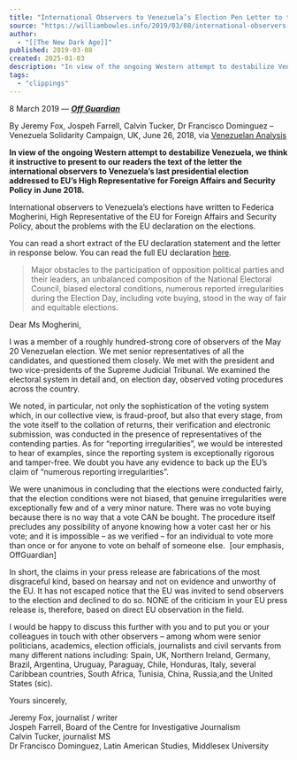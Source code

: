 ```yaml
---
title: "International Observers to Venezuela’s Election Pen Letter to the EU"
source: "https://williambowles.info/2019/03/08/international-observers-to-venezuelas-election-pen-letter-to-the-eu/"
author:
  - "[[The New Dark Age]]"
published: 2019-03-08
created: 2025-01-03
description: "In view of the ongoing Western attempt to destabilize Venezuela, we think it instructive to present to our readers the text of the letter the international observers to Venezuela’s last presidential election addressed to EU’s High Representative for Foreign Affairs and Security Policy in June 2018."
tags:
  - "clippings"
---
```

8 March 2019 — ***[Off Guardian](https://off-guardian.org/2019/03/08/international-observers-to-venezuelas-election-pen-letter-to-the-eu/)***

By Jeremy Fox, Jospeh Farrell, Calvin Tucker, Dr Francisco Dominguez – Venezuela Solidarity Campaign, UK, June 26, 2018, via [Venezuelan Analysis](https://venezuelanalysis.com/analysis/13899?fbclid=IwAR2b37Nleao1m7JmRYwuPGvHugmbeVLleM0X3kYwYq8y9s9dn3GcwQtY8Tw)

**In view of the ongoing Western attempt to destabilize Venezuela, we think it instructive to present to our readers the text of the letter the international observers to Venezuela’s last presidential election addressed to EU’s High Representative for Foreign Affairs and Security Policy in June 2018.**

International observers to Venezuela’s elections have written to Federica Mogherini, High Representative of the EU for Foreign Affairs and Security Policy, about the problems with the EU declaration on the elections.

You can read a short extract of the EU declaration statement and the letter in response below. You can read the full EU declaration [here](https://www.consilium.europa.eu/en/press/press-releases/2018/05/22/declaration-by-the-high-representative-on-behalf-of-the-eu-on-the-presidential-and-regional-elections-in-venezuela/).

> Major obstacles to the participation of opposition political parties and their leaders, an unbalanced composition of the National Electoral Council, biased electoral conditions, numerous reported irregularities during the Election Day, including vote buying, stood in the way of fair and equitable elections.

Dear Ms Mogherini,

I was a member of a roughly hundred-strong core of observers of the May 20 Venezuelan election. We met senior representatives of all the candidates, and questioned them closely. We met with the president and two vice-presidents of the Supreme Judicial Tribunal. We examined the electoral system in detail and, on election day, observed voting procedures across the country.

We noted, in particular, not only the sophistication of the voting system which, in our collective view, is fraud-proof, but also that every stage, from the vote itself to the collation of returns, their verification and electronic submission, was conducted in the presence of representatives of the contending parties. As for “reporting irregularities”, we would be interested to hear of examples, since the reporting system is exceptionally rigorous and tamper-free. We doubt you have any evidence to back up the EU’s claim of “numerous reporting irregularities”.

We were unanimous in concluding that the elections were conducted fairly, that the election conditions were not biased, that genuine irregularities were exceptionally few and of a very minor nature. There was no vote buying because there is no way that a vote CAN be bought. The procedure itself precludes any possibility of anyone knowing how a voter cast her or his vote; and it is impossible – as we verified – for an individual to vote more than once or for anyone to vote on behalf of someone else.  \[our emphasis, OffGuardian\]

In short, the claims in your press release are fabrications of the most disgraceful kind, based on hearsay and not on evidence and unworthy of the EU. It has not escaped notice that the EU was invited to send observers to the election and declined to do so. NONE of the criticism in your EU press release is, therefore, based on direct EU observation in the field.

I would be happy to discuss this further with you and to put you or your colleagues in touch with other observers – among whom were senior politicians, academics, election officials, journalists and civil servants from many different nations including: Spain, UK, Northern Ireland, Germany, Brazil, Argentina, Uruguay, Paraguay, Chile, Honduras, Italy, several Caribbean countries, South Africa, Tunisia, China, Russia,and the United States (sic).

Yours sincerely,

Jeremy Fox, journalist / writer  
Jospeh Farrell, Board of the Centre for Investigative Journalism  
Calvin Tucker, journalist MS  
Dr Francisco Dominguez, Latin American Studies, Middlesex University